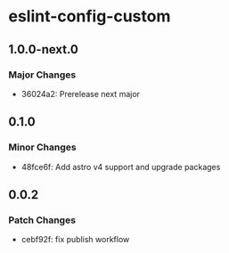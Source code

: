 # eslint-config-custom

## 1.0.0-next.0

### Major Changes

- 36024a2: Prerelease next major

## 0.1.0

### Minor Changes

- 48fce6f: Add astro v4 support and upgrade packages

## 0.0.2

### Patch Changes

- cebf92f: fix publish workflow
